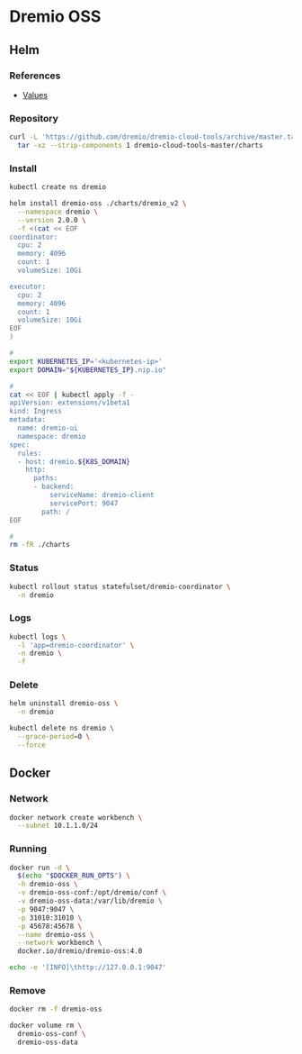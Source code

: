 # Dremio OSS

<!--
https://github.com/dremio/dremio-cloud-tools/tree/master/charts/dremio_v2

https://github.com/xiaset/docker-dremio-oss-hdfs/blob/master/Dockerfile
https://github.com/markfjohnson/RangerDremio
https://github.com/VadymKhodak/dremio_presentation
https://github.com/theundertakerjr666/apache_dremio_node_d3js_docker
https://github.com/nadeemnazeer3/RedashDremio
https://github.com/rymurr/dremio-prometheus-exporter
https://github.com/bbonnin/zeppelin-dremio-tests
https://github.com/markfjohnson/Dremio_Master_Detail_Parquet
https://github.com/josepcurto/mbd-bidw
-->

## Helm

### References

- [Values](https://github.com/dremio/dremio-cloud-tools/blob/master/charts/dremio_v2/values.yaml)

### Repository

```sh
curl -L 'https://github.com/dremio/dremio-cloud-tools/archive/master.tar.gz' | \
  tar -xz --strip-components 1 dremio-cloud-tools-master/charts
```

### Install

```sh
kubectl create ns dremio
```

```sh
helm install dremio-oss ./charts/dremio_v2 \
  --namespace dremio \
  --version 2.0.0 \
  -f <(cat << EOF
coordinator:
  cpu: 2
  memory: 4096
  count: 1
  volumeSize: 10Gi

executor:
  cpu: 2
  memory: 4096
  count: 1
  volumeSize: 10Gi
EOF
)
```

```sh
#
export KUBERNETES_IP='<kubernetes-ip>'
export DOMAIN="${KUBERNETES_IP}.nip.io"

#
cat << EOF | kubectl apply -f -
apiVersion: extensions/v1beta1
kind: Ingress
metadata:
  name: dremio-ui
  namespace: dremio
spec:
  rules:
  - host: dremio.${K8S_DOMAIN}
    http:
      paths:
      - backend:
          serviceName: dremio-client
          servicePort: 9047
        path: /
EOF

#
rm -fR ./charts
```

### Status

```sh
kubectl rollout status statefulset/dremio-coordinator \
  -n dremio
```

### Logs

```sh
kubectl logs \
  -l 'app=dremio-coordinator' \
  -n dremio \
  -f
```

### Delete

```sh
helm uninstall dremio-oss \
  -n dremio

kubectl delete ns dremio \
  --grace-period=0 \
  --force
```

## Docker

### Network

```sh
docker network create workbench \
  --subnet 10.1.1.0/24
```

### Running

```sh
docker run -d \
  $(echo "$DOCKER_RUN_OPTS") \
  -h dremio-oss \
  -v dremio-oss-conf:/opt/dremio/conf \
  -v dremio-oss-data:/var/lib/dremio \
  -p 9047:9047 \
  -p 31010:31010 \
  -p 45678:45678 \
  --name dremio-oss \
  --network workbench \
  docker.io/dremio/dremio-oss:4.0
```

```sh
echo -e '[INFO]\thttp://127.0.0.1:9047'
```

### Remove

```sh
docker rm -f dremio-oss

docker volume rm \
  dremio-oss-conf \
  dremio-oss-data
```
